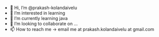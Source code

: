 - 👋 Hi, I’m @prakash-kolandaivelu
- 👀 I’m interested in learning
- 🌱 I’m currently learning java 
- 💞️ I’m looking to collaborate on ...
- 📫 How to reach me -> email me at prakash.kolandaivelu at gmail.com

<!---
prakash-kolandaivelu/prakash-kolandaivelu is a ✨ special ✨ repository because its `README.md` (this file) appears on your GitHub profile.
You can click the Preview link to take a look at your changes.
--->
